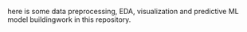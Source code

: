 here is some data preprocessing, EDA, visualization and predictive ML model buildingwork in this repository.
